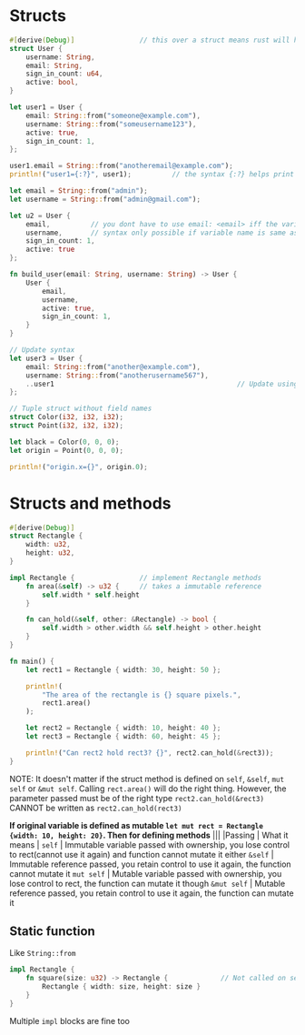 # Structs

```rust
#[derive(Debug)]                // this over a struct means rust will help in printing it
struct User {
    username: String,
    email: String,
    sign_in_count: u64,
    active: bool,
}

let user1 = User {
    email: String::from("someone@example.com"),
    username: String::from("someusername123"),
    active: true,
    sign_in_count: 1,
};

user1.email = String::from("anotheremail@example.com");
println!("user1={:?}", user1);          // the syntax {:?} helps print the struct properly using #[derive(Debug)]

let email = String::from("admin");
let username = String::from("admin@gmail.com");

let u2 = User {
    email,          // you dont have to use email: <email> iff the variable name is also email
    username,       // syntax only possible if variable name is same as the struct key
    sign_in_count: 1,
    active: true
};

fn build_user(email: String, username: String) -> User {
    User {
        email,
        username,
        active: true,
        sign_in_count: 1,
    }
}

// Update syntax
let user3 = User {
    email: String::from("another@example.com"),
    username: String::from("anotherusername567"),
    ..user1                                             // Update using another struct
};

// Tuple struct without field names
struct Color(i32, i32, i32);
struct Point(i32, i32, i32);

let black = Color(0, 0, 0);
let origin = Point(0, 0, 0);

println!("origin.x={}", origin.0);
```
# Structs and methods

```rust
#[derive(Debug)]
struct Rectangle {
    width: u32,
    height: u32,
}

impl Rectangle {                // implement Rectangle methods
    fn area(&self) -> u32 {     // takes a immutable reference
        self.width * self.height
    }

    fn can_hold(&self, other: &Rectangle) -> bool {
        self.width > other.width && self.height > other.height
    }
}

fn main() {
    let rect1 = Rectangle { width: 30, height: 50 };

    println!(
        "The area of the rectangle is {} square pixels.",
        rect1.area()
    );

    let rect2 = Rectangle { width: 10, height: 40 };
    let rect3 = Rectangle { width: 60, height: 45 };

    println!("Can rect2 hold rect3? {}", rect2.can_hold(&rect3));
}
```
NOTE: It doesn't matter if the struct method is defined on `self`, `&self`, `mut self` or `&mut self`. Calling `rect.area()` will do the right thing. However, the parameter passed must be of the right type `rect2.can_hold(&rect3)` CANNOT be written as `rect2.can_hold(rect3)`

**If original variable is defined as mutable `let mut rect = Rectangle {width: 10, height: 20}`. Then for defining methods**
|||
|Passing  |  What it means |
`self`  |  Immutable variable passed with ownership, you lose control to rect(cannot use it again) and function cannot mutate it either
`&self` |  Immutable reference passed, you retain control to use it again, the function cannot mutate it
`mut self` | Mutable variable passed with ownership, you lose control to rect, the function can mutate it though
`&mut self` | Mutable reference passed, you retain control to use it again, the function can mutate it

## Static function
Like `String::from`

```rust
impl Rectangle {
    fn square(size: u32) -> Rectangle {             // Not called on self
        Rectangle { width: size, height: size }
    }
}
```

Multiple `impl` blocks are fine too
